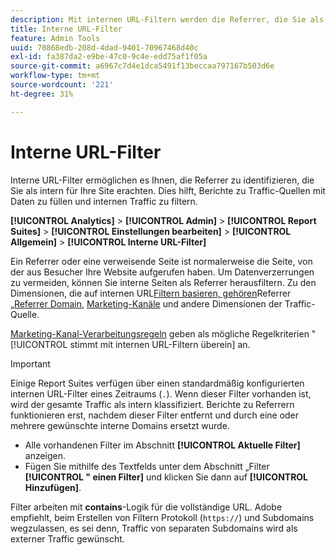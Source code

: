 ```yaml
---
description: Mit internen URL-Filtern werden die Referrer, die Sie als seitenintern betrachten, gekennzeichnet. Dies hilft, Berichte zu Traffic-Quellen mit Daten zu füllen und internen Traffic zu filtern.
title: Interne URL-Filter
feature: Admin Tools
uuid: 70868edb-208d-4dad-9401-70967468d40c
exl-id: fa387da2-e9be-47c0-9c4e-edd75af1f05a
source-git-commit: a6967c7d4e1dca5491f13beccaa797167b503d6e
workflow-type: tm+mt
source-wordcount: '221'
ht-degree: 31%

---
```



# Interne URL-Filter

Interne URL-Filter ermöglichen es Ihnen, die Referrer zu identifizieren, die Sie als intern für Ihre Site erachten. Dies hilft, Berichte zu Traffic-Quellen mit Daten zu füllen und internen Traffic zu filtern.

**[!UICONTROL Analytics]** > **[!UICONTROL Admin]** > **[!UICONTROL Report Suites]** > **[!UICONTROL Einstellungen bearbeiten]** > **[!UICONTROL Allgemein]** > **[!UICONTROL Interne URL-Filter]**

Ein Referrer oder eine verweisende Seite ist normalerweise die Seite, von der aus Besucher Ihre Website aufgerufen haben. Um Datenverzerrungen zu vermeiden, können Sie interne Seiten als Referrer herausfiltern. Zu den Dimensionen, die auf internen URL[Filtern basieren, gehören &#x200B;](/help/components/dimensions/referrer.md)Referrer[&#x200B; „Referrer Domain](/help/components/dimensions/referring-domain.md), [Marketing-Kanäle](/help/components/dimensions/marketing-channel.md) und andere Dimensionen der Traffic-Quelle.

[Marketing-Kanal-Verarbeitungsregeln](../marketing-channels/c-rules.md) geben als mögliche Regelkriterien &quot;[!UICONTROL stimmt mit internen URL-Filtern überein] an.

>[!IMPORTANT]
>
>Einige Report Suites verfügen über einen standardmäßig konfigurierten internen URL-Filter eines Zeitraums (`.`). Wenn dieser Filter vorhanden ist, wird der gesamte Traffic als intern klassifiziert. Berichte zu Referrern funktionieren erst, nachdem dieser Filter entfernt und durch eine oder mehrere gewünschte interne Domains ersetzt wurde.

* Alle vorhandenen Filter im Abschnitt **[!UICONTROL Aktuelle Filter]** anzeigen.
* Fügen Sie mithilfe des Textfelds unter dem Abschnitt „Filter **[!UICONTROL &quot; einen Filter]** und klicken Sie dann auf **[!UICONTROL Hinzufügen]**.

Filter arbeiten mit **contains**-Logik für die vollständige URL. Adobe empfiehlt, beim Erstellen von Filtern Protokoll (`https://`) und Subdomains wegzulassen, es sei denn, Traffic von separaten Subdomains wird als externer Traffic gewünscht.
